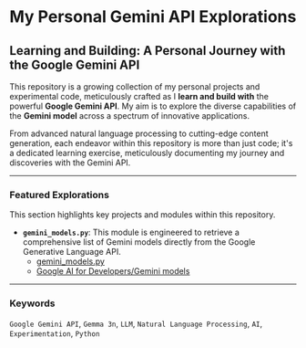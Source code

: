 # My Personal Gemini API Explorations

## Learning and Building: A Personal Journey with the Google Gemini API

This repository is a growing collection of my personal projects and experimental code, meticulously crafted as I **learn and build with** the powerful **Google Gemini API**. My aim is to explore the diverse capabilities of the **Gemini model** across a spectrum of innovative applications.

From advanced natural language processing to cutting-edge content generation, each endeavor within this repository is more than just code; it's a dedicated learning exercise, meticulously documenting my journey and discoveries with the Gemini API.

---

### Featured Explorations

This section highlights key projects and modules within this repository.

* **`gemini_models.py`**: This module is engineered to retrieve a comprehensive list of Gemini models directly from the Google Generative Language API.
    * [gemini_models.py](./src/gemini_models.py)
    * [Google AI for Developers/Gemini models](https://ai.google.dev/gemini-api/docs/models)

---

### Keywords

`Google Gemini API`, `Gemma 3n`, `LLM`, `Natural Language Processing`, `AI`, `Experimentation`, `Python`
